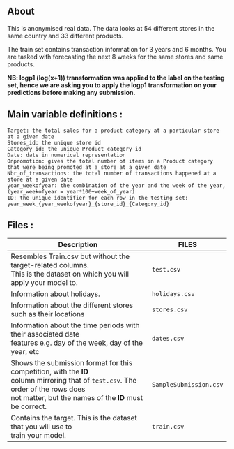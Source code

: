 ## About

This is anonymised real data. The data looks at 54 different stores in the same country and 33 different products.

The train set contains transaction information for 3 years and 6 months. You are tasked with forecasting the next 8 weeks for the same stores and same products.

**NB: logp1 (log(x+1)) transformation was applied to the label on the testing set, hence we are asking you to apply the logp1 transformation on your predictions before making any submission.**

## Main variable definitions :

    Target: the total sales for a product category at a particular store at a given date
    Stores_id: the unique store id
    Category_id: the unique Product category id
    Date: date in numerical representation
    Onpromotion: gives the total number of items in a Product category that were being promoted at a store at a given date
    Nbr_of_transactions: the total number of transactions happened at a store at a given date
    year_weekofyear: the combination of the year and the week of the year, (year_weekofyear = year*100+week_of_year)
    ID: the unique identifier for each row in the testing set: year_week_{year_weekofyear}_{store_id}_{Category_id}

## Files :
<div align="center">
    
| **Description**  | **FILES** |
| ------------- | ------------- |
| Resembles Train.csv but without the target-related columns. <br> This is the dataset on which you will apply your model to.  | `test.csv`  |
| Information about holidays.  | `holidays.csv`  |
| Information about the different stores such as their locations | `stores.csv` |
| Information about the time periods with their associated date <br>features e.g. day of the week, day of the year, etc | `dates.csv` |
| Shows the submission format for this competition, with the **ID** <br> column mirroring that of `test.csv`. The order of the rows does<br> not matter, but the names of the **ID** must be correct. | `SampleSubmission.csv` |
| Contains the target. This is the dataset that you will use to <br>train your model. | `train.csv` |
</div>
